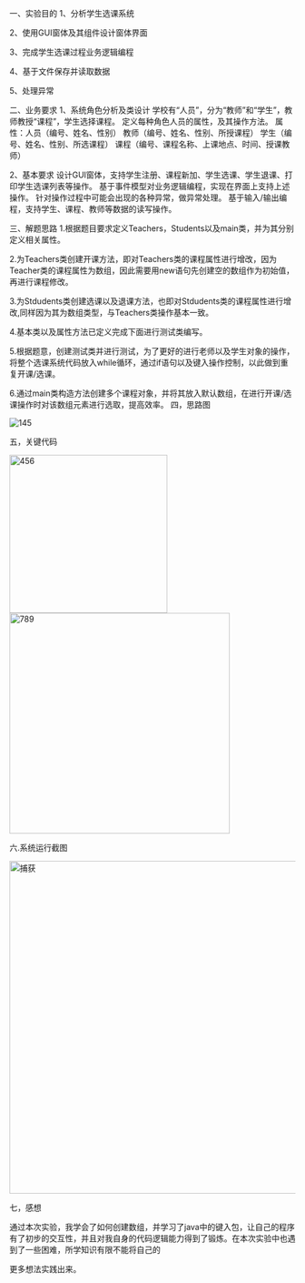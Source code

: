一、实验目的 
1、分析学生选课系统 

2、使用GUI窗体及其组件设计窗体界面

3、完成学生选课过程业务逻辑编程 

4、基于文件保存并读取数据 

5、处理异常



二、业务要求 
1、系统角色分析及类设计 学校有“人员”，分为“教师”和“学生”，教师教授“课程”，学生选择课程。 定义每种角色人员的属性，及其操作方法。 属性：人员（编号、姓名、性别） 教师（编号、姓名、性别、所授课程） 学生（编号、姓名、性别、所选课程） 课程（编号、课程名称、上课地点、时间、授课教师）


2、基本要求 设计GUI窗体，支持学生注册、课程新加、学生选课、学生退课、打印学生选课列表等操作。 基于事件模型对业务逻辑编程，实现在界面上支持上述操作。 针对操作过程中可能会出现的各种异常，做异常处理。 基于输入/输出编程，支持学生、课程、教师等数据的读写操作。



三、解题思路 
1.根据题目要求定义Teachers，Students以及main类，并为其分别定义相关属性。

2.为Teachers类创建开课方法，即对Teachers类的课程属性进行增改，因为Teacher类的课程属性为数组，因此需要用new语句先创建空的数组作为初始值，再进行课程修改。

3.为Stdudents类创建选课以及退课方法，也即对Stdudents类的课程属性进行增改,同样因为其为数组类型，与Teachers类操作基本一致。

4.基本类以及属性方法已定义完成下面进行测试类编写。

5.根据题意，创建测试类并进行测试，为了更好的进行老师以及学生对象的操作，将整个选课系统代码放入while循环，通过if语句以及键入操作控制，以此做到重复开课/选课。

6.通过main类构造方法创建多个课程对象，并将其放入默认数组，在进行开课/选课操作时对该数组元素进行选取，提高效率。
四，思路图

![145](https://user-images.githubusercontent.com/114643475/195378120-6c0b2cec-a425-4b96-89d6-4ea8d79bba64.png)

五，关键代码

<img width="278" alt="456" src="https://user-images.githubusercontent.com/114643475/195380956-1398f9d9-4d5a-4fef-9b54-76134fd89d1d.PNG">

<img width="388" alt="789" src="https://user-images.githubusercontent.com/114643475/195380972-b5d93eb5-851b-4342-9fd7-b71a15033d4d.PNG">

六.系统运行截图

<img width="585" alt="捕获" src="https://user-images.githubusercontent.com/114643475/195381180-fbfb7d1a-065b-4d5d-9eac-f5067cd25572.PNG">

七，感想

通过本次实验，我学会了如何创建数组，并学习了java中的键入包，让自己的程序有了初步的交互性，并且对我自身的代码逻辑能力得到了锻炼。在本次实验中也遇到了一些困难，所学知识有限不能将自己的

更多想法实践出来。
